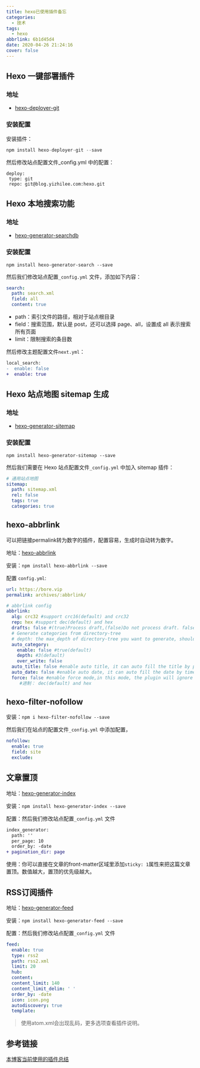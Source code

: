 ```yaml
---
title: hexo已使用插件备忘
categories:
  - 技术
tags:
  - hexo
abbrlink: 6b1d45d4
date: 2020-04-26 21:24:16
cover: false
---
```


## Hexo 一键部署插件

### 地址 

- [hexo-deployer-git](https://github.com/hexojs/hexo-deployer-git)

### 安装配置

安装插件：

```javascript
npm install hexo-deployer-git --save
```

然后修改站点配置文件_config.yml 中的配置：

```
deploy:
 type: git
 repo: git@blog.yizhilee.com:hexo.git
```

## Hexo 本地搜索功能

### 地址

+ [hexo-generator-searchdb](https://github.com/theme-next/hexo-generator-searchdb)

### 安装配置

```
npm install hexo-generator-search --save
```

然后我们修改站点配置`_config.yml` 文件，添加如下内容：

```yaml
search:
  path: search.xml
  field: all
  content: true
```

- path：索引文件的路径，相对于站点根目录
- field：搜索范围，默认是 post，还可以选择 page、all，设置成 all 表示搜索所有页面
- limit：限制搜索的条目数

然后修改主题配置文件`next.yml`：

```diff
local_search:
-  enable: false
+  enable: true
```

## Hexo 站点地图 sitemap 生成

### 地址

+ [hexo-generator-sitemap](https://github.com/hexojs/hexo-generator-sitemap)

### 安装配置

```
npm install hexo-generator-sitemap --save
```

然后我们需要在 Hexo 站点配置文件`_config.yml` 中加入 sitemap 插件：

```yaml
# 通用站点地图
sitemap:
  path: sitemap.xml
  rel: false
  tags: true
  categories: true
```

## hexo-abbrlink

可以把链接permalink转为数字的插件，配置容易，生成时自动转为数字。

地址：[hexo-abbrlink](https://github.com/rozbo/hexo-abbrlink)

安装：`npm install hexo-abbrlink --save`

配置 `config.yml`:

```yaml
url: https://bore.vip
permalink: archives/:abbrlink/

# abbrlink config
abbrlink:
  alg: crc32 #support crc16(default) and crc32
  rep: hex #support dec(default) and hex
  drafts: false #(true)Process draft,(false)Do not process draft. false(default)
  # Generate categories from directory-tree
  # depth: the max_depth of directory-tree you want to generate, should > 0
  auto_category:
    enable: false #true(default)
    depth: #3(default)
    over_write: false
  auto_title: false #enable auto title, it can auto fill the title by path
  auto_date: false #enable auto date, it can auto fill the date by time today
  force: false #enable force mode,in this mode, the plugin will ignore the cache, and calc the abbrlink for every post even it already had abbrlink.
     #进制： dec(default) and hex
```

## hexo-filter-nofollow

安装：`npm i hexo-filter-nofollow --save`

然后我们在站点的配置文件`_config.yml` 中添加配置，

```yaml
nofollow:
  enable: true
  field: site
  exclude:
```

## 文章置顶

地址：[hexo-generator-index](https://github.com/hexojs/hexo-generator-index)

安装：`npm install hexo-generator-index --save`

配置：然后我们修改站点配置`_config.yml` 文件

```diff
index_generator:
  path: ''
  per_page: 10
  order_by: -date
+ pagination_dir: page
```

使用：你可以直接在文章的front-matter区域里添加`sticky: 1`属性来把这篇文章置顶。数值越大，置顶的优先级越大。

## RSS订阅插件

地址：[hexo-generator-feed](https://github.com/hexojs/hexo-generator-feed)

安装：`npm install hexo-generator-feed --save`

配置：然后我们修改站点配置`_config.yml` 文件

```yaml
feed:
  enable: true
  type: rss2
  path: rss2.xml
  limit: 20
  hub:
  content:
  content_limit: 140
  content_limit_delim: ' '
  order_by: -date
  icon: icon.png
  autodiscovery: true
  template:
```

> 使用atom.xml会出现乱码，更多选项查看插件说明。

## 参考链接

[本博客当前使用的插件总结](https://tding.top/archives/567debe0.html)



